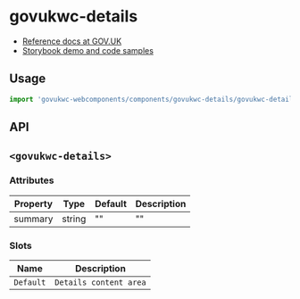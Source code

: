 # govukwc-details

- [Reference docs at GOV.UK](https://design-system.service.gov.uk/components/details/)
- [Storybook demo and code samples](http://tgreyuk.github.io/govuk-webcomponents/storybook/?path=/story/details/)

## Usage

```javascript
import 'govukwc-webcomponents/components/govukwc-details/govukwc-details';
```

## API

## `<govukwc-details>`

### Attributes

| Property  |  Type     | Default | Description |
|-----------|-----------|---------|-------------|
| summary|string|""|""| 

### Slots

| Name  |  Description     |
|-----------|-----------|
| `Default` | `Details content area` |


